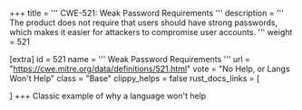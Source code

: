 +++
title = '''
CWE-521: Weak Password Requirements
'''
description	= '''
The product does not require that users should have strong passwords, which makes it easier for attackers to compromise user accounts.
'''
weight = 521

[extra]
id = 521
name = '''
Weak Password Requirements
'''
url = "https://cwe.mitre.org/data/definitions/521.html"
vote = "No Help, or Langs Won't Help"
class = "Base"
clippy_helps = false
rust_docs_links = [
	
]
+++
Classic example of why a language won't help